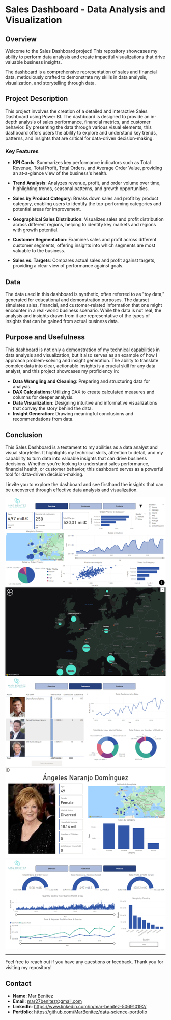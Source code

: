 # Sales Dashboard - Data Analysis and Visualization

## Overview

Welcome to the Sales Dashboard project! This repository showcases my ability to perform data analysis and create impactful visualizations that drive valuable business insights. 

The [dashboard](https://app.powerbi.com/view?r=eyJrIjoiOTNhN2EzMDItMjhjYS00ZThlLTljMTgtYTM3OGUxMGNmYTAyIiwidCI6IjhhZWJkZGI2LTM0MTgtNDNhMS1hMjU1LWI5NjQxODZlY2M2NCIsImMiOjl9&embedImagePlaceholder=true) is a comprehensive representation of sales and financial data, meticulously crafted to demonstrate my skills in data analysis, visualization, and storytelling through data.

## Project Description

This project involves the creation of a detailed and interactive Sales Dashboard using Power BI. The dashboard is designed to provide an in-depth analysis of sales performance, financial metrics, and customer behavior. By presenting the data through various visual elements, this dashboard offers users the ability to explore and understand key trends, patterns, and insights that are critical for data-driven decision-making.

### Key Features

- **KPI Cards**: Summarizes key performance indicators such as Total Revenue, Total Profit, Total Orders, and Average Order Value, providing an at-a-glance view of the business's health.

- **Trend Analysis**: Analyzes revenue, profit, and order volume over time, highlighting trends, seasonal patterns, and growth opportunities.

- **Sales by Product Category**: Breaks down sales and profit by product category, enabling users to identify the top-performing categories and potential areas for improvement.

- **Geographical Sales Distribution**: Visualizes sales and profit distribution across different regions, helping to identify key markets and regions with growth potential.

- **Customer Segmentation**: Examines sales and profit across different customer segments, offering insights into which segments are most valuable to the business.

- **Sales vs. Targets**: Compares actual sales and profit against targets, providing a clear view of performance against goals.

## Data

The data used in this dashboard is synthetic, often referred to as "toy data," generated for educational and demonstration purposes. The dataset simulates sales, financial, and customer-related information that one might encounter in a real-world business scenario. While the data is not real, the analysis and insights drawn from it are representative of the types of insights that can be gained from actual business data.

## Purpose and Usefulness

This [dashboard](https://app.powerbi.com/view?r=eyJrIjoiOTNhN2EzMDItMjhjYS00ZThlLTljMTgtYTM3OGUxMGNmYTAyIiwidCI6IjhhZWJkZGI2LTM0MTgtNDNhMS1hMjU1LWI5NjQxODZlY2M2NCIsImMiOjl9&embedImagePlaceholder=true) is not only a demonstration of my technical capabilities in data analysis and visualization, but it also serves as an example of how I approach problem-solving and insight generation. The ability to translate complex data into clear, actionable insights is a crucial skill for any data analyst, and this project showcases my proficiency in:

- **Data Wrangling and Cleaning**: Preparing and structuring data for analysis.
- **DAX Calculations**: Utilizing DAX to create calculated measures and columns for deeper analysis.
- **Data Visualization**: Designing intuitive and informative visualizations that convey the story behind the data.
- **Insight Generation**: Drawing meaningful conclusions and recommendations from data.

## Conclusion

This Sales Dashboard is a testament to my abilities as a data analyst and visual storyteller. It highlights my technical skills, attention to detail, and my capability to turn data into valuable insights that can drive business decisions. Whether you're looking to understand sales performance, financial health, or customer behavior, this dashboard serves as a powerful tool for data-driven decision-making.

I invite you to explore the dashboard and see firsthand the insights that can be uncovered through effective data analysis and visualization.

![1](https://github.com/MarBenitez/salesdata-dashboard-powerbi/blob/main/images/1.png)
![2](https://github.com/MarBenitez/salesdata-dashboard-powerbi/blob/main/images/2.png)
![3](https://github.com/MarBenitez/salesdata-dashboard-powerbi/blob/main/images/3.png)
![4](https://github.com/MarBenitez/salesdata-dashboard-powerbi/blob/main/images/4.png)
![5](https://github.com/MarBenitez/salesdata-dashboard-powerbi/blob/main/images/5.png)

---

Feel free to reach out if you have any questions or feedback. Thank you for visiting my repository!

## Contact

- **Name**: Mar Benitez
- **Email**: mar27benitez@gmail.com
- **LinkedIn**: https://www.linkedin.com/in/mar-benitez-506910192/
- **Portfolio**: https://github.com/MarBenitez/data-science-portfolio
